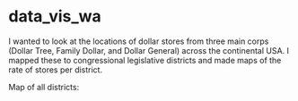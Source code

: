 # data_vis_wa
I wanted to look at the locations of dollar stores from three main corps (Dollar Tree, Family Dollar, and Dollar General) across the continental USA. I mapped these to congressional legislative districts and made maps of the rate of stores per district.

Map of all districts: 
